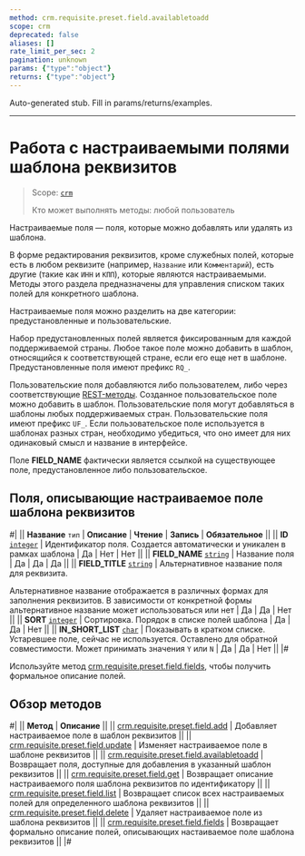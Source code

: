 ```yaml
---
method: crm.requisite.preset.field.availabletoadd
scope: crm
deprecated: false
aliases: []
rate_limit_per_sec: 2
pagination: unknown
params: {"type":"object"}
returns: {"type":"object"}
---
```


Auto-generated stub. Fill in params/returns/examples.

---

# Работа с настраиваемыми полями шаблона реквизитов

> Scope: [`crm`](../../../../scopes/permissions.md)
>
> Кто может выполнять методы: любой пользователь

Настраиваемые поля — поля, которые можно добавлять или удалять из шаблона. 

В форме редактирования реквизитов, кроме служебных полей, которые есть в любом реквизите (например, `Название` или `Комментарий`), есть другие (такие как `ИНН` и `КПП`), которые являются настраиваемыми. Методы этого раздела предназначены для управления списком таких полей для конкретного шаблона.

Настраиваемые поля можно разделить на две категории: предустановленные и пользовательские.

Набор предустановленных полей является фиксированным для каждой поддерживаемой страны. Любое такое поле можно добавить в шаблон, относящийся к соответствующей стране, если его еще нет в шаблоне. Предустановленные поля имеют префикс `RQ_`.

Пользовательские поля добавляются либо пользователем, либо через соответствующие [REST-методы](../../user-fields/index.md). Созданное пользовательское поле можно добавить в шаблон. Пользовательские поля могут добавляться в шаблоны любых поддерживаемых стран. Пользовательские поля имеют префикс `UF_`. Если пользовательское поле используется в шаблонах разных стран, необходимо убедиться, что оно имеет для них одинаковый смысл и название в интерфейсе.

Поле **FIELD_NAME** фактически является ссылкой на существующее поле, предустановленное либо пользовательское.

## Поля, описывающие настраиваемое поле шаблона реквизитов

#|
||  **Название**
`тип` | **Описание** | **Чтение** | **Запись** | **Обязательное** ||
|| **ID**
[`integer`](../../../../data-types.md) | Идентификатор поля. Создается автоматически и уникален в рамках шаблона | Да | Нет | Нет ||
|| **FIELD_NAME**
[`string`](../../../../data-types.md) | Название поля | Да | Да | Да ||
|| **FIELD_TITLE**
[`string`](../../../../data-types.md) | Альтернативное название поля для реквизита.

Альтернативное название отображается в различных формах для заполнения реквизитов. В зависимости от конкретной формы альтернативное название может использоваться или нет | Да | Да | Нет ||
|| **SORT**
[`integer`](../../../../data-types.md) | Сортировка. Порядок в списке полей шаблона | Да | Да | Нет ||
|| **IN_SHORT_LIST**
[`char`](../../../../data-types.md) | Показывать в кратком списке. Устаревшее поле, сейчас не используется. Оставлено для обратной совместимости. Может принимать значения `Y` или `N` | Да | Да | Нет ||
|#

Используйте метод [crm.requisite.preset.field.fields](./crm-requisite-preset-field-fields.md), чтобы получить формальное описание полей.

## Обзор методов

#|
|| **Метод** | **Описание** ||
|| [crm.requisite.preset.field.add](./crm-requisite-preset-field-add.md) | Добавляет настраиваемое поле в шаблон реквизитов ||
|| [crm.requisite.preset.field.update](./crm-requisite-preset-field-update.md) | Изменяет настраиваемое поле в шаблоне реквизитов ||
|| [crm.requisite.preset.field.availabletoadd](./crm-requisite-preset-field-available-to-add.md) | Возвращает поля, доступные для добавления в указанный шаблон реквизитов ||
|| [crm.requisite.preset.field.get](./crm-requisite-preset-field-get.md) | Возвращает описание настраиваемого поля шаблона реквизитов по идентификатору ||
|| [crm.requisite.preset.field.list](./crm-requisite-preset-field-list.md) | Возвращает список всех настраиваемых полей для определенного шаблона реквизитов ||
|| [crm.requisite.preset.field.delete](./crm-requisite-preset-field-delete.md) | Удаляет настраиваемое поле из шаблона реквизитов ||
|| [crm.requisite.preset.field.fields](./crm-requisite-preset-field-fields.md) | Возвращает формально описание полей, описывающих настаиваемое поле шаблона реквизитов ||
|#

